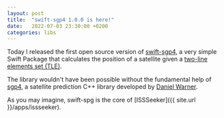 ```yaml
---
layout: post
title:  "swift-sgp4 1.0.0 is here!"
date:   2022-07-03 23:30:00 +0200
categories: libs
---
```


Today I released the first open source version of [swift-sgp4][swift-sgp], a very simple Swift Package that calculates the position of a satellite given a [two-line elements set (TLE)][tle-wiki].

The library wouldn't have been possible without the fundamental help of [sgp4][sgp4], a satellite prediction C++ library developed by [Daniel Warner][dnwrnr].

As you may imagine, swift-spg is the core of [ISSSeeker]({{ site.url }}/apps/issseeker).

[swift-sgp]: https://github.com/csanfilippo/swift-sgp4
[tle-wiki]: https://en.wikipedia.org/wiki/Two-line_element_set
[sgp4]: https://www.danrw.com/sgp4/
[dnwrnr]: https://github.com/dnwrnr
